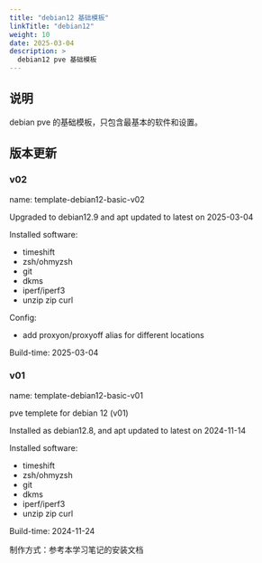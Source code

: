 ```yaml
---
title: "debian12 基础模板"
linkTitle: "debian12"
weight: 10
date: 2025-03-04
description: >
  debian12 pve 基础模板
---
```



## 说明

debian pve 的基础模板，只包含最基本的软件和设置。

## 版本更新

### v02

name: template-debian12-basic-v02

Upgraded to debian12.9 and apt updated to latest on 2025-03-04

Installed software:

- timeshift
- zsh/ohmyzsh
- git
- dkms
- iperf/iperf3
- unzip zip curl

Config:

- add proxyon/proxyoff alias for different locations

Build-time: 2025-03-04

### v01

name: template-debian12-basic-v01

pve templete for debian 12 (v01)

Installed as debian12.8, and apt updated to latest on 2024-11-14

Installed software:

- timeshift
- zsh/ohmyzsh
- git
- dkms
- iperf/iperf3
- unzip zip curl

Build-time: 2024-11-24

制作方式：参考本学习笔记的安装文档